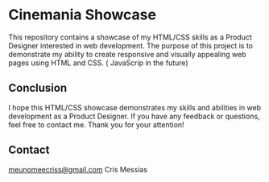 # Cinemania Showcase

This repository contains a showcase of my HTML/CSS skills as a Product Designer interested in web development. The purpose of this project is to demonstrate my ability to create responsive and visually appealing web pages using HTML and CSS. ( JavaScrip in the future)


## Conclusion

I hope this HTML/CSS showcase demonstrates my skills and abilities in web development as a Product Designer. If you have any feedback or questions, feel free to contact me. Thank you for your attention!

## Contact

meunomeecriss@gmail.com 
Cris Messias